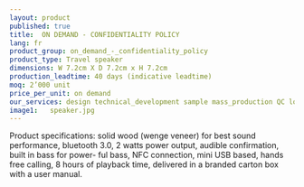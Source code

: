 ```yaml
---
layout: product
published: true
title:  ON DEMAND - CONFIDENTIALITY POLICY
lang: fr
product_group: on_demand_-_confidentiality_policy
product_type: Travel speaker
dimensions: W 7.2cm X D 7.2cm x H 7.2cm
production_leadtime: 40 days (indicative leadtime)
moq: 2’000 unit
price_per_unit: on demand
our_services: design technical_development sample mass_production QC logistic shipping
image1:   speaker.jpg
---
```

Product specifications:  solid wood (wenge veneer) for best sound performance, bluetooth 3.0, 2 watts power output, audible confirmation, built in bass for power- ful bass, NFC connection, mini USB based, hands free calling, 8 hours of playback time, delivered in a branded carton box with a user manual.						
